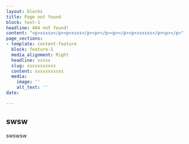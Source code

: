 ```yaml
---
layout: blocks
title: Page not found
block: text-1
headline: 404 not found!
content: "<p>xsxsx</p><p>xsxs</p><p></p><p></p><p>xsxsxs</p><p></p>"
page_sections:
- template: content-feature
  block: feature-1
  media_alignment: Right
  headline: xsxsx
  slug: xsxsxsxsxxs
  content: sxsxsxsxsxs
  media:
    image: ''
    alt_text: ''
date: 

---
```

## swsw

swswsw